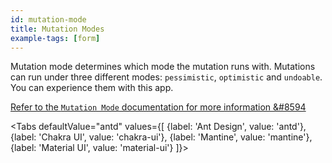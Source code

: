 ```yaml
---
id: mutation-mode
title: Mutation Modes
example-tags: [form]
---
```


Mutation mode determines which mode the mutation runs with. Mutations can run under three different modes: `pessimistic`, `optimistic` and `undoable`. You can experience them with this app.

[Refer to the `Mutation Mode` documentation for more information &#8594](/docs/advanced-tutorials/mutation-mode/)

<Tabs
defaultValue="antd"
values={[
{label: 'Ant Design', value: 'antd'},
{label: 'Chakra UI', value: 'chakra-ui'},
{label: 'Mantine', value: 'mantine'},
{label: 'Material UI', value: 'material-ui'}
]}>

<TabItem value="antd">

<CodeSandboxExample path="form-antd-mutation-mode" />

</TabItem>

<TabItem value="chakra-ui">

<CodeSandboxExample path="form-chakra-ui-mutation-mode" />

</TabItem>

<TabItem value="mantine">

<CodeSandboxExample path="form-mantine-mutation-mode" />

</TabItem>

<TabItem value="material-ui">

<CodeSandboxExample path="form-material-ui-mutation-mode" />

</TabItem>

</Tabs>
